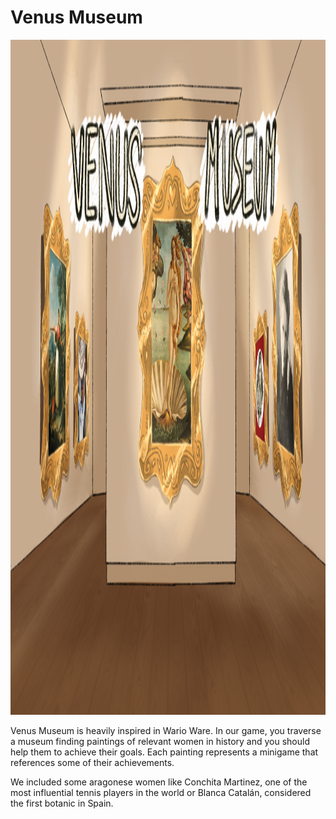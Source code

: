 # Venus Museum

<img src="./Pics/1.png" width="1920px" height="1080px"></img>

Venus Museum is heavily inspired in Wario Ware. In our game, you traverse a museum finding paintings of relevant women in history and you should help them to achieve their goals. Each painting represents a minigame that references some of their achievements. 

We included some aragonese women like Conchita Martinez, one of the most influential tennis players in the world or Blanca Catalán, considered the first botanic in Spain.
